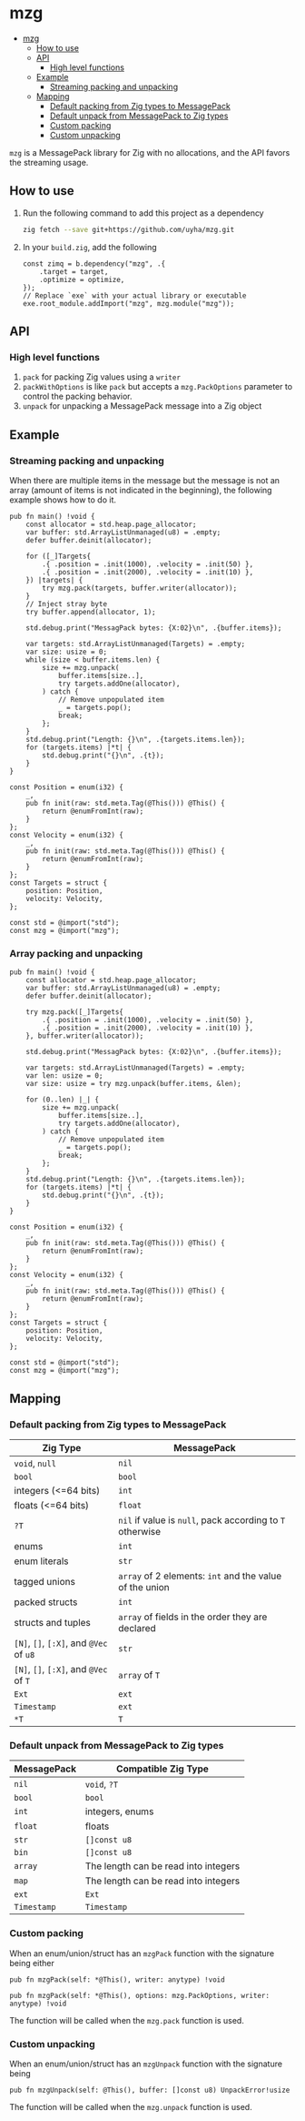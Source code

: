 <!-- markdownlint-disable no-inline-html -->
# mzg

<!--toc:start-->
- [mzg](#mzg)
  - [How to use](#how-to-use)
  - [API](#api)
    - [High level functions](#high-level-functions)
  - [Example](#example)
    - [Streaming packing and unpacking](#streaming-packing-and-unpacking)
  - [Mapping](#mapping)
    - [Default packing from Zig types to MessagePack](#default-packing-from-zig-types-to-messagepack)
    - [Default unpack from MessagePack to Zig types](#default-unpack-from-messagepack-to-zig-types)
    - [Custom packing](#custom-packing)
    - [Custom unpacking](#custom-unpacking)
<!--toc:end-->

`mzg` is a MessagePack library for Zig with no allocations, and the API favors
the streaming usage.

## How to use

1. Run the following command to add this project as a dependency

   ```sh
   zig fetch --save git+https://github.com/uyha/mzg.git
   ```

1. In your `build.zig`, add the following

   ```zig
   const zimq = b.dependency("mzg", .{
       .target = target,
       .optimize = optimize,
   });
   // Replace `exe` with your actual library or executable
   exe.root_module.addImport("mzg", mzg.module("mzg"));
   ```

## API

### High level functions

1. `pack` for packing Zig values using a `writer`
1. `packWithOptions` is like `pack` but accepts a `mzg.PackOptions` parameter to
   control the packing behavior.
1. `unpack` for unpacking a MessagePack message into a Zig object

## Example

### Streaming packing and unpacking

When there are multiple items in the message but the message is not an array
(amount of items is not indicated in the beginning), the following example shows
how to do it.

```zig
pub fn main() !void {
    const allocator = std.heap.page_allocator;
    var buffer: std.ArrayListUnmanaged(u8) = .empty;
    defer buffer.deinit(allocator);

    for ([_]Targets{
        .{ .position = .init(1000), .velocity = .init(50) },
        .{ .position = .init(2000), .velocity = .init(10) },
    }) |targets| {
        try mzg.pack(targets, buffer.writer(allocator));
    }
    // Inject stray byte
    try buffer.append(allocator, 1);

    std.debug.print("MessagPack bytes: {X:02}\n", .{buffer.items});

    var targets: std.ArrayListUnmanaged(Targets) = .empty;
    var size: usize = 0;
    while (size < buffer.items.len) {
        size += mzg.unpack(
            buffer.items[size..],
            try targets.addOne(allocator),
        ) catch {
            // Remove unpopulated item
            _ = targets.pop();
            break;
        };
    }
    std.debug.print("Length: {}\n", .{targets.items.len});
    for (targets.items) |*t| {
        std.debug.print("{}\n", .{t});
    }
}

const Position = enum(i32) {
    _,
    pub fn init(raw: std.meta.Tag(@This())) @This() {
        return @enumFromInt(raw);
    }
};
const Velocity = enum(i32) {
    _,
    pub fn init(raw: std.meta.Tag(@This())) @This() {
        return @enumFromInt(raw);
    }
};
const Targets = struct {
    position: Position,
    velocity: Velocity,
};

const std = @import("std");
const mzg = @import("mzg");
```

### Array packing and unpacking

```zig
pub fn main() !void {
    const allocator = std.heap.page_allocator;
    var buffer: std.ArrayListUnmanaged(u8) = .empty;
    defer buffer.deinit(allocator);

    try mzg.pack([_]Targets{
        .{ .position = .init(1000), .velocity = .init(50) },
        .{ .position = .init(2000), .velocity = .init(10) },
    }, buffer.writer(allocator));

    std.debug.print("MessagPack bytes: {X:02}\n", .{buffer.items});

    var targets: std.ArrayListUnmanaged(Targets) = .empty;
    var len: usize = 0;
    var size: usize = try mzg.unpack(buffer.items, &len);

    for (0..len) |_| {
        size += mzg.unpack(
            buffer.items[size..],
            try targets.addOne(allocator),
        ) catch {
            // Remove unpopulated item
            _ = targets.pop();
            break;
        };
    }
    std.debug.print("Length: {}\n", .{targets.items.len});
    for (targets.items) |*t| {
        std.debug.print("{}\n", .{t});
    }
}

const Position = enum(i32) {
    _,
    pub fn init(raw: std.meta.Tag(@This())) @This() {
        return @enumFromInt(raw);
    }
};
const Velocity = enum(i32) {
    _,
    pub fn init(raw: std.meta.Tag(@This())) @This() {
        return @enumFromInt(raw);
    }
};
const Targets = struct {
    position: Position,
    velocity: Velocity,
};

const std = @import("std");
const mzg = @import("mzg");
```

## Mapping

### Default packing from Zig types to MessagePack

<!-- markdownlint-disable line-length -->
| Zig Type                                 | MessagePack                                               |
|------------------------------------------|-----------------------------------------------------------|
| `void`, `null`                           | `nil`                                                     |
| `bool`                                   | `bool`                                                    |
| integers (<=64 bits)                     | `int`                                                     |
| floats (<=64 bits)                       | `float`                                                   |
| `?T`                                     | `nil` if value is `null`, pack according to `T` otherwise |
| enums                                    | `int`                                                     |
| enum literals                            | `str`                                                     |
| tagged unions                            | `array` of 2 elements: `int` and the value of the union   |
| packed structs                           | `int`                                                     |
| structs and tuples                       | `array` of fields in the order they are declared          |
| `[N]`, `[]`, `[:X]`, and `@Vec` of `u8`  | `str`                                                     |
| `[N]`, `[]`, `[:X]`, and `@Vec` of `T`   | `array` of `T`                                            |
| `Ext`                                    | `ext`                                                     |
| `Timestamp`                              | `ext`                                                     |
| `*T`                                     | `T`                                                       |
<!-- markdownlint-enable line-length -->

### Default unpack from MessagePack to Zig types

| MessagePack | Compatible Zig Type                  |
|-------------|--------------------------------------|
| `nil`       | `void`, `?T`                         |
| `bool`      | `bool`                               |
| `int`       | integers, enums                      |
| `float`     | floats                               |
| `str`       | `[]const u8`                         |
| `bin`       | `[]const u8`                         |
| `array`     | The length can be read into integers |
| `map`       | The length can be read into integers |
| `ext`       | `Ext`                                |
| `Timestamp` | `Timestamp`                          |

### Custom packing

When an enum/union/struct has an `mzgPack` function with the signature being
either

```zig
pub fn mzgPack(self: *@This(), writer: anytype) !void
```

```zig
pub fn mzgPack(self: *@This(), options: mzg.PackOptions, writer: anytype) !void
```

The function will be called when the `mzg.pack` function is used.

### Custom unpacking

When an enum/union/struct has an `mzgUnpack` function with the signature being

```zig
pub fn mzgUnpack(self: @This(), buffer: []const u8) UnpackError!usize
```

The function will be called when the `mzg.unpack` function is used.
